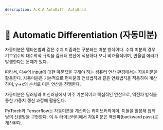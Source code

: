 ```yaml
---
description: A.K.A AutoDiff, AutoGrad
---
```


# 🦾 Automatic Differentiation (자동미분)

자동미분은 델타논법과 같은 수치 미줌과는 구분되는 미분 방식이다. 수치 미분의 경우 기호위주의 대수학적 규칙을 컴퓨터 연산에 적용하다 보니 비효율적이며, 반올림 에러가 발생한다는 문제가 있다.

따라서, 다수의 input에 대한 미분값을 구해야 하는 컴퓨터 연산 환경에서는 자동미분을 활용한다. 자동미분은 기본적으로 편미분의 연쇄법칙과 같은 연쇄법칙을 적용하여 계산하며, y->x의 순서로 미분 연산을 진행한다.&#x20;

자동미분은 딥러닝과 머신러닝에서 아주 기본적이고 핵심적인 연산으로, 역전파 방식을 통한 가중치 갱신 과정에 활용된다.

PyTorch와 Tensorflow는 자동미분을 계산하는 라이브러리이며, 이들을 활용해 딥러닝의 신경망을 구현한다.  이 두 라이브러리에서 자동미분은 역전파(backward pass)로 계산된다.